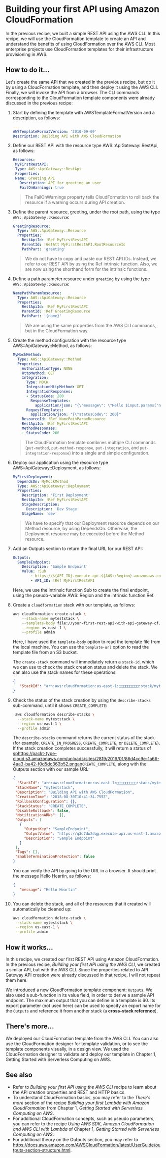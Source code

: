 # Building your first API using Amazon CloudFormation
In the previous recipe, we built a simple REST API using the AWS CLI. In this recipe, we will use the CloudFormation template to create an API and understand the benefits of using CloudFormation over the AWS CLI. Most enterprise projects use CloudFormation templates for their infrastructure provisioning in AWS.

## How to do it...
Let's create the same API that we created in the previous recipe, but do it by using a CloudFormation template, and then deploy it using the AWS CLI. Finally, we will invoke the API from a browser. The CLI commands corresponding to the CloudFormation template components were already discussed in the previous recipe:

1. Start by defining the template with AWSTemplateFormatVersion and a description, as follows:
   ```yaml
   ---
   AWSTemplateFormatVersion: '2010-09-09'
   Description: Building API with AWS CloudFormation
   ```
2. Define our REST API with the resource type AWS::ApiGateway::RestApi, as follows:
   ```yaml
   Resources:
    MyFirstRestAPI:
    Type: AWS::ApiGateway::RestApi
    Properties:
    Name: Greeting API
      Description: API for greeting an user
      FailOnWarnings: true
   ```      
   > The FailOnWarnings property tells CloudFormation to roll back the resource if a warning occurs during API creation. 
3. Define the parent resource, greeting, under the root path, using the type `AWS::ApiGateway::Resource`:
   ```yaml
   GreetingResource:
     Type: AWS::ApiGateway::Resource
     Properties:
       RestApiId: !Ref MyFirstRestAPI
       ParentId: !GetAtt MyFirstRestAPI.RootResourceId
       PathPart: 'greeting'
   ```    
   > We do not have to copy and paste our REST API IDs. Instead, we refer to our REST API by using the Ref intrinsic function. Also, we are now using the shorthand form for the intrinsic functions.
4. Define a path parameter resource under `greeting` by using the type `AWS::ApiGateway::Resource`:
   ```yaml
   NamePathParamResource:
     Type: AWS::ApiGateway::Resource
     Properties:
       RestApiId: !Ref MyFirstRestAPI
       ParentId: !Ref GreetingResource
       PathPart: '{name}'
   ```    
   > We are using the same properties from the AWS CLI commands, but in the CloudFormation way.
5. Create the method configuration with the resource type AWS::ApiGateway::Method, as follows:
   ```yaml
   MyMockMethod:
     Type: AWS::ApiGateway::Method
     Properties:
       AuthorizationType: NONE
       HttpMethod: GET
       Integration:
         Type: MOCK
         IntegrationHttpMethod: GET
         IntegrationResponses:
         - StatusCode: 200
           ResponseTemplates:
             application/json: "{\"message\": \"Hello $input.params('name')\" }"
         RequestTemplates:
           application/json: "{\"statusCode\": 200}"
       ResourceId: !Ref NamePathParamResource
       RestApiId: !Ref MyFirstRestAPI
       MethodResponses:
       - StatusCode: 200
   ```    
   > The CloudFormation template combines multiple CLI commands (`put-method`, `put-method-response`, `put-integration`, and `put-integration-response`) into a single and simple configuration. 

6. Deploy our application using the resource type AWS::ApiGateway::Deployment, as follows:
   ```yaml
   MyFirstDeployment:
     DependsOn: MyMockMethod
     Type: AWS::ApiGateway::Deployment
     Properties:
       Description: 'First Deployment'
       RestApiId: !Ref MyFirstRestAPI
       StageDescription:
         Description: 'Dev Stage'
       StageName: 'dev'
   ```       
   > We have to specify that our Deployment resource depends on our Method resource, by using DependsOn. Otherwise, the Deployment resource may be executed before the Method resource. 

7. Add an Outputs section to return the final URL for our REST API:
   ```yaml
   Outputs:
     SampleEndpoint:
       Description: 'Sample Endpoint'
       Value: !Sub
           - https://${API_ID}.execute-api.${AWS::Region}.amazonaws.com/dev/greeting/Heartin
           - API_ID: !Ref MyFirstRestAPI
   ```        
   Here, we use the intrinsic function Sub to create the final endpoint, using the pseudo-variable AWS::Region and the intrinsic function Ref.

8. Create a `cloudformation` stack with our template, as follows:
   ```bash
   aws cloudformation create-stack \
       --stack-name myteststack \
       --template-body file://your-first-rest-api-with-api-gateway-cf.yml \
       --region us-east-1 \
       --profile admin
   ```    
   Here, I have used the `template-body` option to read the template file from the local machine. You can use the `template-url` option to read the template file from an S3 bucket. 
   
   The `create-stack` command will immediately return a `stack-id`, which we can use to check the stack creation status and delete the stack. We can also use the stack names for these operations:
   ```json
   {
      "StackId": "arn:aws:cloudformation:us-east-1:□□□□□□□□□:stack/myteststack/e8201060-ac40-11e8-8038-503acac5c0fd"
   }
   ```  
9. Check the status of the stack creation by using the `describe-stacks` sub-command, until it shows `CREATE_COMPLETE`:
   ```bash
    aws cloudformation describe-stacks \
     --stack-name myteststack \
     --region us-east-1 \
     --profile admin
    ```       
    The `describe-stacks` command returns the current status of the stack (for example, `CREATE_IN_PROGRESS`, `CREATE_COMPLETE`, or `DELETE_COMPLETE`). If the stack creation completes successfully, it will return a status of <sphttps://packt-type-cloud.s3.amazonaws.com/uploads/sites/2819/2019/01/86d4cc9e-1a66-4aa3-ba42-f0d5dc363b52.pngan>`CREATE_COMPLETE`, along with the Outputs section with our sample URL:

    ```json
    {
      "StackId": "arn:aws:cloudformation:us-east-1:□□□□□□□□□:stack/myteststack/e8201060-ac40-11e8-8038-503acac5c0fd",
     "StackName": "myteststack",
     "Description": "Building API with AWS CloudFormation",
     "CreationTime": "2018-08-30T10:41:34.755Z",
     "RollbackConfiguration": {},
     "StackStatus": "CREATE_COMPLETE",
     "DisableRollback": false,
     "NotificationARNs": [],
     "Outputs": [
       {
         "OutputKey": "SampleEndpoint",
         "OutputValue": "https://q3d7dw2dqg.execute-api.us-east-1.amazonaws.com/dev/greeting/Heartin",
         "Description": "Sample Endpoint"
       }
     ],
     "Tags": [],
     "EnableTerminationProtection": false
    }
    ``` 
   You can verify the API by going to the URL in a browser. It should print the message Hello Heartin, as follows:
   ```json
   {
      "message": "Hello Heartin"
   }
   ```

10. You can delete the stack, and all of the resources that it created will automatically be cleaned up:
    ```bash
    aws cloudformation delete-stack \
     --stack-name myteststack \
     --region us-east-1 \
     --profile admin
    ```  


## How it works...
In this recipe, we created our first REST API using Amazon CloudFormation. In the previous recipe, *Building your first API using the AWS CLI*, we created a similar API, but with the AWS CLI. Since the properties related to API Gateway API creation were already discussed in that recipe, I will not repeat them here.

We introduced a new CloudFormation template component: `Outputs`. We also used a sub-function in its value field, in order to derive a sample API endpoint. The maximum output that you can define in a template is 60. Its export parameter (not used here) can be used to specify an export name for the `Outputs` and reference it from another stack (a **cross-stack reference**).    


## There's more...
We deployed our CloudFormation template from the AWS CLI. You can also use the CloudFormation designer for template validation, or to see the template components visually, in a design view. We used the CloudFormation designer to validate and deploy our template in Chapter 1, Getting Started with Serverless Computing on AWS. 

## See also
* Refer to *Building your first API using the AWS CLI* recipe to learn about the API creation properties and REST and HTTP basics.
* To understand CloudFormation basics, you may refer to the *There's more* section of the recipe *Building your first Lambda with Amazon CloudFormation* from Chapter 1, *Getting Started with Serverless Computing on AWS*.
* For additional CloudFormation concepts, such as pseudo parameters, you can refer to the recipe *Using AWS SDK, Amazon CloudFormation and AWS CLI with Lambda* of Chapter 1, *Getting Started with Serverless Computing on AWS*.
* For additional theory on the Outputs section, you may refer to https://docs.aws.amazon.com/AWSCloudFormation/latest/UserGuide/outputs-section-structure.html.
